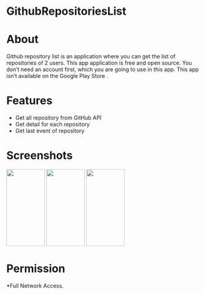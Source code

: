 # GithubRepositoriesList
# About

Github repository list is an application where you can get the list of repositories of 2 users.
This app application is free and open source.
You don’t need an account first, which you are going to use in this app.
This app  isn’t available on the Google Play Store .

# Features
- Get all repository from GitHub API
- Get detail for each repository 
- Get last event of repository

# Screenshots

<image src=![Screenshot_1668868402](https://user-images.githubusercontent.com/25881716/202856340-68eea317-4de1-4691-931d-0a2041bfd450.png)  height="200" width="100" >
<image src=![Screenshot_1668868406](https://user-images.githubusercontent.com/25881716/202856434-e396c6b3-901e-42e5-b893-3dbbfd4ae355.png) height="200" width="100" >
<image src=![Screenshot_1668868413](https://user-images.githubusercontent.com/25881716/202856437-34eddb9d-4e73-44c3-a348-9717727a1dcb.png) height="200" width="100" >

 # Permission
*Full Network Access.
